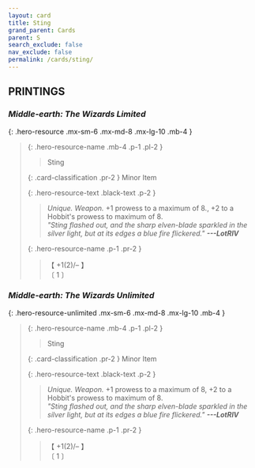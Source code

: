 ```yaml
---
layout: card
title: Sting
grand_parent: Cards
parent: S
search_exclude: false
nav_exclude: false
permalink: /cards/sting/
---
```


## PRINTINGS


### _Middle-earth: The Wizards Limited_

{: .hero-resource .mx-sm-6 .mx-md-8 .mx-lg-10 .mb-4 }
> {: .hero-resource-name .mb-4 .p-1 .pl-2 }
> > <div class="card-mp"></div>
> > <div class="card-name">Sting</div>
>
> {: .card-classification .pr-2 }
> Minor Item
>
> {: .hero-resource-text .black-text .p-2 }
> > _Unique._ _Weapon._ +1 prowess to a maximum of 8., +2 to a Hobbit's prowess to maximum of 8. <br>_"Sting flashed out, and the sharp elven-blade sparkled in the silver light, but at its edges a blue fire flickered."_ ***---&#65279;LotRIV*** 
> 
> {: .hero-resource-name .p-1 .pr-2 }
> > <div class="card-shield">【 +1(2)/&ndash; 】</div>
> > <div class="card-corruption">〔 1 〕</div>

### _Middle-earth: The Wizards Unlimited_

{: .hero-resource-unlimited .mx-sm-6 .mx-md-8 .mx-lg-10 .mb-4 }
> {: .hero-resource-name .mb-4 .p-1 .pl-2 }
> > <div class="card-mp"></div>
> > <div class="card-name">Sting</div>
>
> {: .card-classification .pr-2 }
> Minor Item
>
> {: .hero-resource-text .black-text .p-2 }
> > _Unique._ _Weapon._ +1 prowess to a maximum of 8, +2 to a Hobbit's prowess to maximum of 8. <br>_"Sting flashed out, and the sharp elven-blade sparkled in the silver light, but at its edges a blue fire flickered."_ ***---&#65279;LotRIV*** 
> 
> {: .hero-resource-name .p-1 .pr-2 }
> > <div class="card-shield">【 +1(2)/&ndash; 】</div>
> > <div class="card-corruption">〔 1 〕</div>
